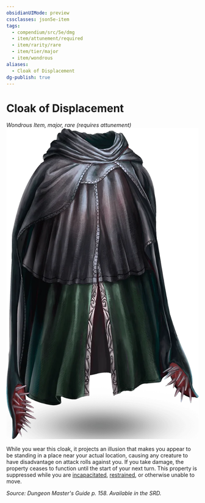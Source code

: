 ```yaml
---
obsidianUIMode: preview
cssclasses: json5e-item
tags:
  - compendium/src/5e/dmg
  - item/attunement/required
  - item/rarity/rare
  - item/tier/major
  - item/wondrous
aliases:
  - Cloak of Displacement
dg-publish: true
---
```

# Cloak of Displacement
*Wondrous Item, major, rare (requires attunement)*  
![](https://raw.githubusercontent.com/5etools-mirror-2/5etools-img/main/items/DMG/Cloak%20of%20Displacement.webp#right)  


While you wear this cloak, it projects an illusion that makes you appear to be standing in a place near your actual location, causing any creature to have disadvantage on attack rolls against you. If you take damage, the property ceases to function until the start of your next turn. This property is suppressed while you are [incapacitated](/3-Mechanics/CLI/rules/conditions.md#incapacitated), [restrained](/3-Mechanics/CLI/rules/conditions.md#restrained), or otherwise unable to move.

*Source: Dungeon Master's Guide p. 158. Available in the SRD.*
